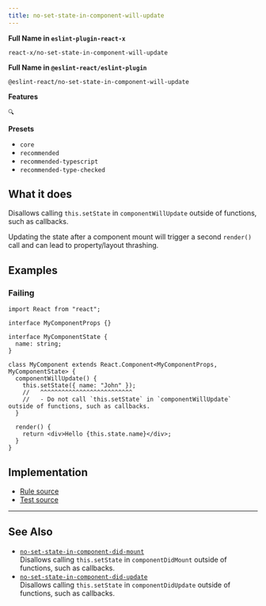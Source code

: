 ```yaml
---
title: no-set-state-in-component-will-update
---
```


**Full Name in `eslint-plugin-react-x`**

```plain copy
react-x/no-set-state-in-component-will-update
```

**Full Name in `@eslint-react/eslint-plugin`**

```plain copy
@eslint-react/no-set-state-in-component-will-update
```

**Features**

`🔍`

**Presets**

- `core`
- `recommended`
- `recommended-typescript`
- `recommended-type-checked`

## What it does

Disallows calling `this.setState` in `componentWillUpdate` outside of functions, such as callbacks.

Updating the state after a component mount will trigger a second `render()` call and can lead to property/layout thrashing.

## Examples

### Failing

```tsx
import React from "react";

interface MyComponentProps {}

interface MyComponentState {
  name: string;
}

class MyComponent extends React.Component<MyComponentProps, MyComponentState> {
  componentWillUpdate() {
    this.setState({ name: "John" });
    //   ^^^^^^^^^^^^^^^^^^^^^^^^^^
    //   - Do not call `this.setState` in `componentWillUpdate` outside of functions, such as callbacks.
  }

  render() {
    return <div>Hello {this.state.name}</div>;
  }
}
```

## Implementation

- [Rule source](https://github.com/Rel1cx/eslint-react/tree/main/packages/plugins/eslint-plugin-react-x/src/rules/no-set-state-in-component-will-update.ts)
- [Test source](https://github.com/Rel1cx/eslint-react/tree/main/packages/plugins/eslint-plugin-react-x/src/rules/no-set-state-in-component-will-update.spec.ts)

---

## See Also

- [`no-set-state-in-component-did-mount`](./no-set-state-in-component-did-mount)\
  Disallows calling `this.setState` in `componentDidMount` outside of functions, such as callbacks.
- [`no-set-state-in-component-did-update`](./no-set-state-in-component-did-update)\
  Disallows calling `this.setState` in `componentDidUpdate` outside of functions, such as callbacks.
